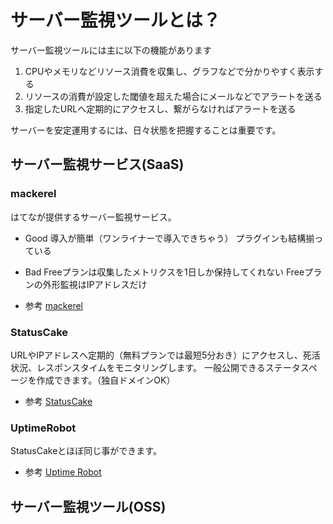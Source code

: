 <!-- TITLE: サーバー監視ツールを使おう -->
<!-- SUBTITLE: サーバー監視ツールを導入して安定運用を目指そう -->

# サーバー監視ツールとは？
サーバー監視ツールには主に以下の機能があります
1. CPUやメモリなどリソース消費を収集し、グラフなどで分かりやすく表示する
2. リソースの消費が設定した閾値を超えた場合にメールなどでアラートを送る
3. 指定したURLへ定期的にアクセスし、繋がらなければアラートを送る

サーバーを安定運用するには、日々状態を把握することは重要です。

## サーバー監視サービス(SaaS)
### mackerel 
はてなが提供するサーバー監視サービス。

* Good
	導入が簡単（ワンライナーで導入できちゃう）
	プラグインも結構揃っている
	
* Bad
	Freeプランは収集したメトリクスを1日しか保持してくれない
	Freeプランの外形監視はIPアドレスだけ
	
* 参考
	[mackerel](https://mackerel.io)
	
### StatusCake
URLやIPアドレスへ定期的（無料プランでは最短5分おき）にアクセスし、死活状況、レスポンスタイムをモニタリングします。
一般公開できるステータスページを作成できます。（独自ドメインOK）

* 参考
  [StatusCake](https://www.statuscake.com/)
	
### UptimeRobot
StatusCakeとほぼ同じ事ができます。

* 参考
	[Uptime Robot](https://uptimerobot.com/)
	
## サーバー監視ツール(OSS)